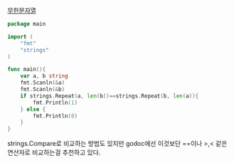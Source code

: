 [무한문자열](https://www.acmicpc.net/problem/12871)
```go
package main

import (
	"fmt"
	"strings"
)

func main(){
	var a, b string
	fmt.Scanln(&a)
	fmt.Scanln(&b)
	if strings.Repeat(a, len(b))==strings.Repeat(b, len(a)){
		fmt.Println(1)
	} else {
		fmt.Println(0)
	}
}
```
strings.Compare로 비교하는 방법도 있지만 godoc에선 이것보단 ==이나 >,< 같은 연산자로 비교하는걸 추천하고 있다.